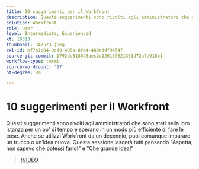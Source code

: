 ```yaml
---
title: 10 suggerimenti per il Workfront
description: Questi suggerimenti sono rivolti agli amministratori che sono stati nella loro istanza per un po' di tempo e sperano in un modo più efficiente di fare le cose.
solution: Workfront
role: User
level: Intermediate, Experienced
kt: 10313
thumbnail: 342523.jpeg
exl-id: bf741c04-9cd9-485a-8fa4-409cddf94547
source-git-commit: 1792dc318643aec2c12613f621361d72a7a918b1
workflow-type: tm+mt
source-wordcount: '97'
ht-degree: 0%

---
```


# 10 suggerimenti per il Workfront

Questi suggerimenti sono rivolti agli amministratori che sono stati nella loro istanza per un po&#39; di tempo e sperano in un modo più efficiente di fare le cose. Anche se utilizzi Workfront da un decennio, puoi comunque imparare un trucco o un’idea nuova. Questa sessione lascerà tutti pensando &quot;Aspetta, non sapevo che potessi farlo!&quot; e &quot;Che grande idea!&quot;

>[!VIDEO](https://video.tv.adobe.com/v/342523/?quality=12&learn=on)
